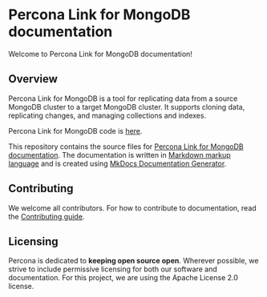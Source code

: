 # Percona Link for MongoDB documentation

Welcome to Percona Link for MongoDB documentation!

## Overview

Percona Link for MongoDB is a tool for replicating data from a source MongoDB cluster to a target MongoDB cluster. It supports cloning data, replicating changes, and managing collections and indexes.

Percona Link for MongoDB code is [here](https://github.com/percona/percona-mongolink).

This repository contains the source files for [Percona Link for MongoDB documentation](https://github.com/Percona-Lab/pml-docs). The documentation is written in [Markdown markup language](https://daringfireball.net/projects/markdown/) and is created using [MkDocs Documentation Generator](https://www.mkdocs.org/). 

## Contributing

We welcome all contributors. For how to contribute to documentation, read the [Contributing guide](CONTRIBUTING.md).
 
## Licensing

Percona is dedicated to **keeping open source open**. Wherever possible, we strive to include permissive licensing for both our software and documentation. For this project, we are using the Apache License 2.0 license. 